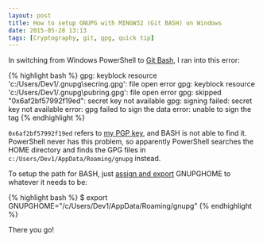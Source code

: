 ```yaml
---
layout: post
title: How to setup GNUPG with MINGW32 (Git BASH) on Windows
date: 2015-05-28 13:13
tags: [Cryptography, git, gpg, quick tip]
---
```

In switching from Windows PowerShell to [Git Bash](https://git-for-windows.github.io/), I ran into this error:

{% highlight bash %}
gpg: keyblock resource 'c:/Users/Dev1/.gnupg\secring.gpg': file open error
gpg: keyblock resource 'c:/Users/Dev1/.gnupg\pubring.gpg': file open error
gpg: skipped "0x6af2bf57992f19ed": secret key not available
gpg: signing failed: secret key not available
error: gpg failed to sign the data
error: unable to sign the tag
{% endhighlight %}

`0x6af2bf57992f19ed` refers to <a href="http://pgp.mit.edu/pks/lookup?op=vindex&search=0x6AF2BF57992F19ED">my PGP key</a>, and BASH is not able to find it. PowerShell never has this problem, so apparently PowerShell searches the HOME directory and finds the GPG files in <code>c:/Users/Dev1/AppData/Roaming/gnupg</code> instead.

To setup the path for BASH, just [assign and export](https://stackoverflow.com/a/7411509/23566) GNUPGHOME to whatever it needs to be:

{% highlight bash %}
$ export GNUPGHOME="/c/Users/Dev1/AppData/Roaming/gnupg"
{% endhighlight %}

There you go!
